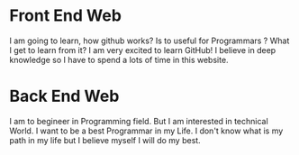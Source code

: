 # Front End Web
I am going to learn, how github works? Is to useful for Programmars ? What I get to learn from it?
I am very excited to learn GitHub!
I believe in deep knowledge so I have to spend a lots of time in this website.


# Back End Web
I am to begineer in Programming field. But I am interested in technical World. I want to be a best Programmar in my Life. 
I don't know what is my path in my life but I believe myself I will do my best.
